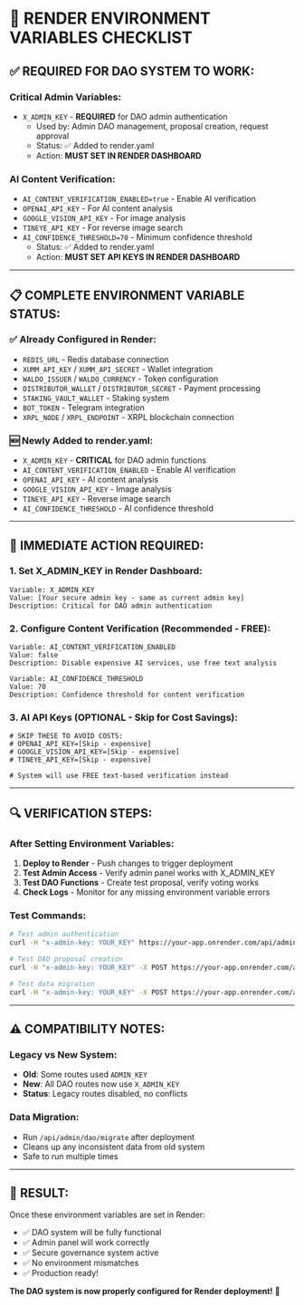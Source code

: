 # 🔧 RENDER ENVIRONMENT VARIABLES CHECKLIST

## ✅ **REQUIRED FOR DAO SYSTEM TO WORK:**

### **Critical Admin Variables:**
- `X_ADMIN_KEY` - **REQUIRED** for DAO admin authentication
  - Used by: Admin DAO management, proposal creation, request approval
  - Status: ✅ Added to render.yaml
  - Action: **MUST SET IN RENDER DASHBOARD**

### **AI Content Verification:**
- `AI_CONTENT_VERIFICATION_ENABLED=true` - Enable AI verification
- `OPENAI_API_KEY` - For AI content analysis
- `GOOGLE_VISION_API_KEY` - For image analysis
- `TINEYE_API_KEY` - For reverse image search
- `AI_CONFIDENCE_THRESHOLD=70` - Minimum confidence threshold
  - Status: ✅ Added to render.yaml
  - Action: **MUST SET API KEYS IN RENDER DASHBOARD**

---

## 📋 **COMPLETE ENVIRONMENT VARIABLE STATUS:**

### **✅ Already Configured in Render:**
- `REDIS_URL` - Redis database connection
- `XUMM_API_KEY` / `XUMM_API_SECRET` - Wallet integration
- `WALDO_ISSUER` / `WALDO_CURRENCY` - Token configuration
- `DISTRIBUTOR_WALLET` / `DISTRIBUTOR_SECRET` - Payment processing
- `STAKING_VAULT_WALLET` - Staking system
- `BOT_TOKEN` - Telegram integration
- `XRPL_NODE` / `XRPL_ENDPOINT` - XRPL blockchain connection

### **🆕 Newly Added to render.yaml:**
- `X_ADMIN_KEY` - **CRITICAL** for DAO admin functions
- `AI_CONTENT_VERIFICATION_ENABLED` - Enable AI verification
- `OPENAI_API_KEY` - AI content analysis
- `GOOGLE_VISION_API_KEY` - Image analysis
- `TINEYE_API_KEY` - Reverse image search
- `AI_CONFIDENCE_THRESHOLD` - AI confidence threshold

---

## 🚨 **IMMEDIATE ACTION REQUIRED:**

### **1. Set X_ADMIN_KEY in Render Dashboard:**
```
Variable: X_ADMIN_KEY
Value: [Your secure admin key - same as current admin key]
Description: Critical for DAO admin authentication
```

### **2. Configure Content Verification (Recommended - FREE):**
```
Variable: AI_CONTENT_VERIFICATION_ENABLED
Value: false
Description: Disable expensive AI services, use free text analysis

Variable: AI_CONFIDENCE_THRESHOLD
Value: 70
Description: Confidence threshold for content verification
```

### **3. AI API Keys (OPTIONAL - Skip for Cost Savings):**
```
# SKIP THESE TO AVOID COSTS:
# OPENAI_API_KEY=[Skip - expensive]
# GOOGLE_VISION_API_KEY=[Skip - expensive]
# TINEYE_API_KEY=[Skip - expensive]

# System will use FREE text-based verification instead
```

---

## 🔍 **VERIFICATION STEPS:**

### **After Setting Environment Variables:**

1. **Deploy to Render** - Push changes to trigger deployment
2. **Test Admin Access** - Verify admin panel works with X_ADMIN_KEY
3. **Test DAO Functions** - Create test proposal, verify voting works
4. **Check Logs** - Monitor for any missing environment variable errors

### **Test Commands:**
```bash
# Test admin authentication
curl -H "x-admin-key: YOUR_KEY" https://your-app.onrender.com/api/admin/dao/overview

# Test DAO proposal creation
curl -H "x-admin-key: YOUR_KEY" -X POST https://your-app.onrender.com/api/admin/dao/create-proposal

# Test data migration
curl -H "x-admin-key: YOUR_KEY" -X POST https://your-app.onrender.com/api/admin/dao/migrate
```

---

## ⚠️ **COMPATIBILITY NOTES:**

### **Legacy vs New System:**
- **Old**: Some routes used `ADMIN_KEY`
- **New**: All DAO routes now use `X_ADMIN_KEY`
- **Status**: Legacy routes disabled, no conflicts

### **Data Migration:**
- Run `/api/admin/dao/migrate` after deployment
- Cleans up any inconsistent data from old system
- Safe to run multiple times

---

## 🎯 **RESULT:**

Once these environment variables are set in Render:
- ✅ DAO system will be fully functional
- ✅ Admin panel will work correctly  
- ✅ Secure governance system active
- ✅ No environment mismatches
- ✅ Production ready!

**The DAO system is now properly configured for Render deployment!** 🚀
